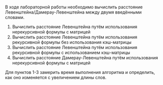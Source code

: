 В ходе лабораторной работы необходимо вычислить расстояние Левенштейна/Дамерау-Левенштейна между двумя введёнными словами.
1. Вычислить расстояние Левенштейна путём использования нерекурсивной формулы с матрицей
2. Вычислить расстояние Левенштейна путём использования рекурсивной формулы без использования кэш-матрицы
3. Вычислить расстояние Левенштейна путём использования рекурсивной формулы с использованием кэш-матрицы
4. Вычислить расстояние Дамерау-Левенштейна путём использования нерекурсивной формулы с матрицей

Для пунктов 1-3 замерить время выполнения алгоритма и определить, как оно изменяется с увеличением длины слов.
